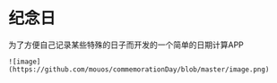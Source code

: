 # 纪念日

为了方便自己记录某些特殊的日子而开发的一个简单的日期计算APP



```
![image](https://github.com/mouos/commemorationDay/blob/master/image.png)
```

